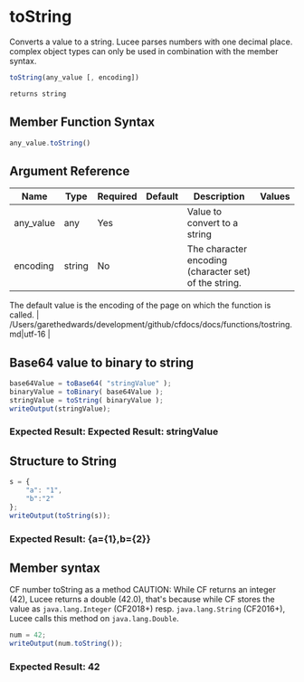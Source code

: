 # toString

 Converts a value to a string.
Lucee parses numbers with one decimal place.
complex object types can only be used in combination with the member syntax.

```javascript
toString(any_value [, encoding])
```

```javascript
returns string
```

## Member Function Syntax

```javascript
any_value.toString()
```

## Argument Reference

| Name | Type | Required | Default | Description | Values |
| --- | --- | --- | --- | --- | --- |
| any_value | any | Yes |  | Value to convert to a string |  |
| encoding | string | No |  | The character encoding (character set) of the string.

The default value is the encoding of the page on which the function is called. | /Users/garethedwards/development/github/cfdocs/docs/functions/tostring.md|utf-16 |

## Base64 value to binary to string

```javascript
base64Value = toBase64( "stringValue" );
binaryValue = toBinary( base64Value );
stringValue = toString( binaryValue );
writeOutput(stringValue);
```

### Expected Result: Expected Result: stringValue

## Structure to String

```javascript
s = {
    "a": "1",
    "b":"2"
};
writeOutput(toString(s));
```

### Expected Result: {a={1},b={2}}

## Member syntax

CF number toString as a method
CAUTION: While CF returns an integer (42), Lucee returns a double (42.0), that's because while CF stores the value as `java.lang.Integer` (CF2018+) resp. `java.lang.String` (CF2016+), Lucee calls this method on `java.lang.Double`.

```javascript
num = 42;
writeOutput(num.toString());
```

### Expected Result: 42
